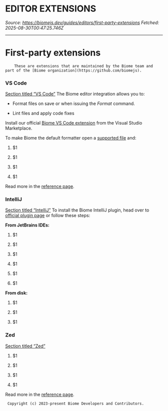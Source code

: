 # EDITOR EXTENSIONS

*Source: https://biomejs.dev/guides/editors/first-party-extensions*
*Fetched: 2025-08-30T00:47:25.746Z*

---

# First-party extensions

        These are extensions that are maintained by the Biome team and part of the [Biome organization](https://github.com/biomejs).

### VS Code

[Section titled “VS Code”](#vs-code)
The Biome editor integration allows you to:

- Format files on save or when issuing the *Format* command.

- Lint files and apply code fixes

Install our official [Biome VS Code extension](https://marketplace.visualstudio.com/items?itemName=biomejs.biome) from the Visual Studio Marketplace.

To make Biome the default formatter open a [supported file](/internals/language-support/) and:

1. $1

2. $1

3. $1

4. $1

Read more in the [reference page](/reference/vscode).

### IntelliJ

[Section titled “IntelliJ”](#intellij)
To install the Biome IntelliJ plugin, head over to [official plugin page](https://plugins.jetbrains.com/plugin/22761-biome) or follow these steps:

**From JetBrains IDEs:**

1. $1

2. $1

3. $1

4. $1

5. $1

6. $1

**From disk:**

1. $1

2. $1

3. $1

### Zed

[Section titled “Zed”](#zed)

1. $1

2. $1

3. $1

4. $1

Read more in the [reference page](/reference/zed).

     Copyright (c) 2023-present Biome Developers and Contributors.